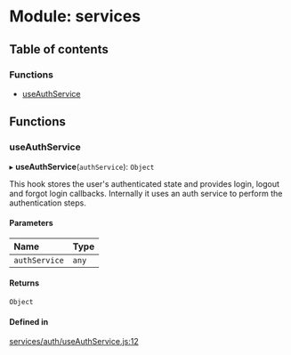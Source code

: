 # Module: services

## Table of contents

### Functions

- [useAuthService](services.md#useauthservice)

## Functions

### useAuthService

▸ **useAuthService**(`authService`): `Object`

This hook stores the user's authenticated state and provides
login, logout and forgot login callbacks. Internally it uses
an auth service to perform the authentication steps.

#### Parameters

| Name          | Type  |
| :------------ | :---- |
| `authService` | `any` |

#### Returns

`Object`

#### Defined in

[services/auth/useAuthService.js:12](https://github.com/Apartment-Snapshot/snapshot-ui/blob/d54cb4c/app/src/services/auth/useAuthService.js#L12)
